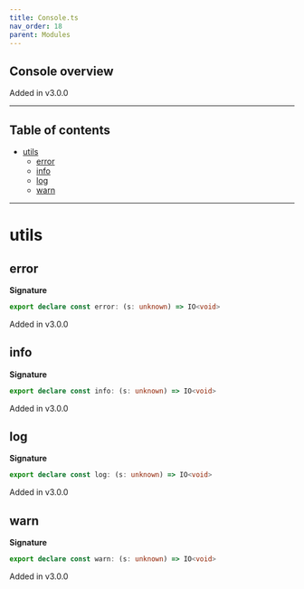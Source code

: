```yaml
---
title: Console.ts
nav_order: 18
parent: Modules
---
```


## Console overview

Added in v3.0.0

---

<h2 class="text-delta">Table of contents</h2>

- [utils](#utils)
  - [error](#error)
  - [info](#info)
  - [log](#log)
  - [warn](#warn)

---

# utils

## error

**Signature**

```ts
export declare const error: (s: unknown) => IO<void>
```

Added in v3.0.0

## info

**Signature**

```ts
export declare const info: (s: unknown) => IO<void>
```

Added in v3.0.0

## log

**Signature**

```ts
export declare const log: (s: unknown) => IO<void>
```

Added in v3.0.0

## warn

**Signature**

```ts
export declare const warn: (s: unknown) => IO<void>
```

Added in v3.0.0
